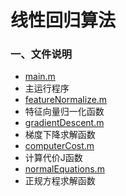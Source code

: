 线性回归算法
=======
### 一、文件说明
- [main.m][1.1]
 - 主运行程序
- [featureNormalize.m][1.2]
 - 特征向量归一化函数
- [gradientDescent.m][1.3]
 - 梯度下降求解函数
- [computerCost.m][1.4]
 - 计算代价J函数
- [normalEquations.m][1.5]
 - 正规方程求解函数







[1.1]:main.m
[1.2]:featureNormalize.m
[1.3]:gradientDescent.m
[1.4]:computerCost.m
[1.5]:normalEquations.m